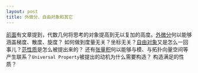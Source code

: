 ```yaml
---
layout: post
title: 外微分、自由对象和其它
---
```

[前面]()有文章提到，代数几何将思考的对象提高到无以复加的高度。[外微分](https://en.wikipedia.org/wiki/Exterior_derivative)何以能够涵盖梯度、散度、旋度？
如何做到度量无关？坐标无关？[自由对象]()又是怎么一回事儿？[范性质](https://en.wikipedia.org/wiki/Universal_property)是怎么被提出来的？
还有[张量积](https://en.wikipedia.org/wiki/Tensor_product)何以能够与模、与拓扑向量空间等产生联系？`Universal Property`被提出的动机为什么需要构造？
构造满足的性质？
